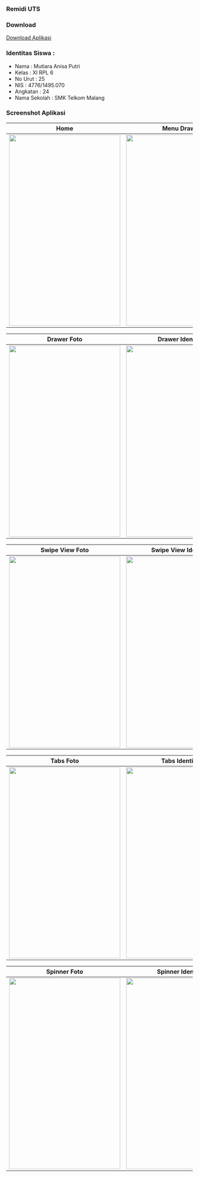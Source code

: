 ### Remidi UTS

### Download
[Download Aplikasi](https://drive.google.com/uc?export=download&id=0B36Y2xO8CvzlUElHZGg0aWJCSms)

### Identitas Siswa :
* Nama          : Mutiara Anisa Putri
* Kelas         : XI RPL 6
* No Urut       : 25
* NIS           : 4776/1495.070
* Angkatan      : 24
* Nama Sekolah  : SMK Telkom Malang

### Screenshot Aplikasi
Home | Menu Drawer
------------ | -------------
<img src="https://user-images.githubusercontent.com/22170430/27001905-eaf0cd76-4dfe-11e7-8deb-d43a28216008.jpg" width="300" height="515" />|<img src="https://user-images.githubusercontent.com/22170430/27001904-eaef1b2a-4dfe-11e7-9832-9eb6a3502ba2.png" width="300" height="515" />

Drawer Foto | Drawer Identitas
------------ | -------------
<img src="https://user-images.githubusercontent.com/22170430/27001906-eaf4c2a0-4dfe-11e7-8bc9-7ffdcdbdc625.png" width="300" height="515" />|<img src="https://user-images.githubusercontent.com/22170430/27001907-eaf54b8a-4dfe-11e7-8bd1-8a14daf55bf7.png" width="300" height="515" />

Swipe View Foto | Swipe View Identitas
------------ | -------------
<img src="https://user-images.githubusercontent.com/22170430/27001908-eaf72b44-4dfe-11e7-9d9f-04ff0b35bfff.jpg" width="300" height="515" />|<img src="https://user-images.githubusercontent.com/22170430/27001909-eb075b90-4dfe-11e7-852d-e81e9eceaf4e.jpg" width="300" height="515" />

Tabs Foto | Tabs Identitas
------------ | -------------
<img src="https://user-images.githubusercontent.com/22170430/27001910-eb1eaaca-4dfe-11e7-9a71-aca2ee1a0fe0.jpg" width="300" height="515" />|<img src="https://user-images.githubusercontent.com/22170430/27001911-eb24982c-4dfe-11e7-9e08-8918f39bb49f.jpg" width="300" height="515" />

Spinner Foto | Spinner Identitas
------------ | -------------
<img src="https://user-images.githubusercontent.com/22170430/27001912-eb26cf70-4dfe-11e7-913c-9ebfd68e7f8d.jpg" width="300" height="515" />|<img src="https://user-images.githubusercontent.com/22170430/27001913-eb290da8-4dfe-11e7-98db-c4fcb42342db.png" width="300" height="515" />
